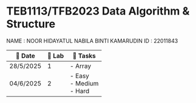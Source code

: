 # TEB1113/TFB2023 Data Algorithm & Structure
NAME : NOOR HIDAYATUL NABILA BINTI KAMARUDIN
ID : 22011843

| 📅 Date   | 🧪 Lab | 📝 Tasks                         |
| --------- | ------ | -------------------------------- |
| 28/5/2025 | 1      | - Array                          |
| 04/6/2025 | 2      | - Easy <br> - Medium <br> - Hard |
